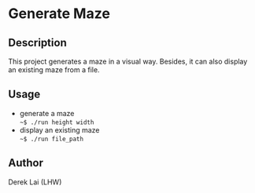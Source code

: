 # Generate Maze
## Description
This project generates a maze in a visual way. Besides, it can also display an existing maze from a file.

## Usage
- generate a maze  
`~$ ./run height width`
- display an existing maze  
`~$ ./run file_path`

## Author
Derek Lai (LHW)

